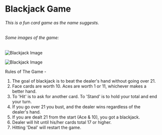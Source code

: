 # Blackjack Game

###### This is a fun card game as the name suggests.
###### Some images of the game:
![Blackjack Image](/BJ/images/bj-1.jpg)

![Blackjack Image](/BJ/images/bj-2.jpg)




Rules of The Game - 

1. The goal of blackjack is to beat the dealer's hand without going over 21.
2. Face cards are worth 10. Aces are worth 1 or 11, whichever makes a better hand.
3. To 'Hit' is to ask for another card. To 'Stand' is to hold your total and end your turn.
4. If you go over 21 you bust, and the dealer wins regardless of the dealer's hand.
5. If you are dealt 21 from the start (Ace & 10), you got a blackjack.
6. Dealer will hit until his/her cards total 17 or higher.
7. Hitting 'Deal' will restart the game.
